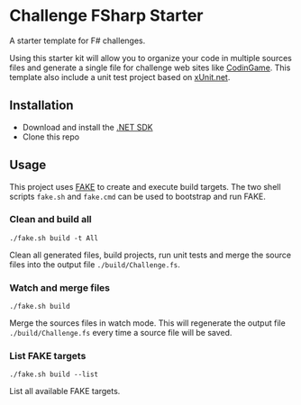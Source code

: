 # Challenge FSharp Starter

A starter template for F# challenges.

Using this starter kit will allow you to organize your code in multiple sources files and generate a single file for challenge web sites like [CodinGame](https://www.codingame.com). This template also include a unit test project based on [xUnit.net](https://xunit.github.io/).

## Installation

* Download and install the [.NET SDK](https://aka.ms/dotnetcoregs)
* Clone this repo

## Usage

This project uses [FAKE](https://fake.build/) to create and execute build targets. The two shell scripts `fake.sh` and `fake.cmd` can be used to bootstrap and run FAKE.

### Clean and build all

```
./fake.sh build -t All
```

Clean all generated files, build projects, run unit tests and merge the source files into the output file `./build/Challenge.fs`.

### Watch and merge files

```
./fake.sh build
```

Merge the sources files in watch mode. This will regenerate the output file `./build/Challenge.fs` every time a source file will be saved.

### List FAKE targets

```
./fake.sh build --list
```

List all available FAKE targets.